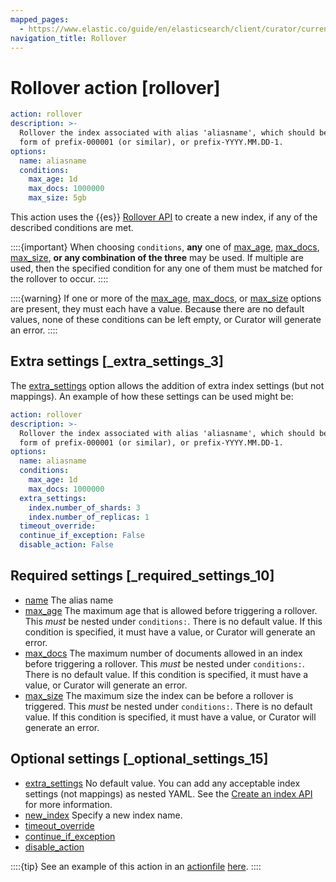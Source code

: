 ```yaml
---
mapped_pages:
  - https://www.elastic.co/guide/en/elasticsearch/client/curator/current/rollover.html
navigation_title: Rollover
---
```


# Rollover action [rollover]

```yaml
action: rollover
description: >-
  Rollover the index associated with alias 'aliasname', which should be in the
  form of prefix-000001 (or similar), or prefix-YYYY.MM.DD-1.
options:
  name: aliasname
  conditions:
    max_age: 1d
    max_docs: 1000000
    max_size: 5gb
```

This action uses the {{es}} [Rollover API](https://www.elastic.co/docs/api/doc/elasticsearch/operation/operation-indices-rollover) to create a new index, if any of the described conditions are met.

::::{important}
When choosing `conditions`, **any** one of [max_age](/reference/option_max_age.md), [max_docs](/reference/option_max_docs.md), [max_size](/reference/option_max_size.md), **or any combination of the three** may be used. If multiple are used, then the specified condition for any one of them must be matched for the rollover to occur.
::::


::::{warning}
If one or more of the [max_age](/reference/option_max_age.md), [max_docs](/reference/option_max_docs.md), or [max_size](/reference/option_max_size.md) options are present, they must each have a value. Because there are no default values, none of these conditions can be left empty, or Curator will generate an error.
::::


## Extra settings [_extra_settings_3]

The [extra_settings](/reference/option_extra_settings.md) option allows the addition of extra index settings (but not mappings).  An example of how these settings can be used might be:

```yaml
action: rollover
description: >-
  Rollover the index associated with alias 'aliasname', which should be in the
  form of prefix-000001 (or similar), or prefix-YYYY.MM.DD-1.
options:
  name: aliasname
  conditions:
    max_age: 1d
    max_docs: 1000000
  extra_settings:
    index.number_of_shards: 3
    index.number_of_replicas: 1
  timeout_override:
  continue_if_exception: False
  disable_action: False
```


## Required settings [_required_settings_10]

* [name](/reference/option_name.md) The alias name
* [max_age](/reference/option_max_age.md) The maximum age that is allowed before triggering a rollover. This *must* be nested under `conditions:`. There is no default value. If this condition is specified, it must have a value, or Curator will generate an error.
* [max_docs](/reference/option_max_docs.md) The maximum number of documents allowed in an index before triggering a rollover.  This *must* be nested under `conditions:`. There is no default value.  If this condition is specified, it must have a value, or Curator will generate an error.
* [max_size](/reference/option_max_size.md) The maximum size the index can be before a rollover is triggered. This *must* be nested under `conditions:`. There is no default value.  If this condition is specified, it must have a value, or Curator will generate an error.


## Optional settings [_optional_settings_15]

* [extra_settings](/reference/option_extra_settings.md) No default value.  You can add any acceptable index settings (not mappings) as nested YAML.  See the [Create an index API](https://www.elastic.co/docs/api/doc/elasticsearch/operation/operation-indices-create) for more information.
* [new_index](/reference/option_new_index.md) Specify a new index name.
* [timeout_override](/reference/option_timeout_override.md)
* [continue_if_exception](/reference/option_continue.md)
* [disable_action](/reference/option_disable.md)

::::{tip}
See an example of this action in an [actionfile](/reference/actionfile.md) [here](/reference/ex_rollover.md).
::::
